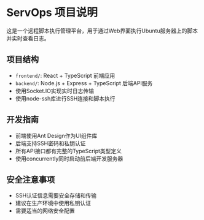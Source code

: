 <!-- Use this file to provide workspace-specific custom instructions to Copilot. For more details, visit https://code.visualstudio.com/docs/copilot/copilot-customization#_use-a-githubcopilotinstructionsmd-file -->

# ServOps 项目说明

这是一个远程脚本执行管理平台，用于通过Web界面执行Ubuntu服务器上的脚本并实时查看日志。

## 项目结构
- `frontend/`: React + TypeScript 前端应用
- `backend/`: Node.js + Express + TypeScript 后端API服务
- 使用Socket.IO实现实时日志传输
- 使用node-ssh库进行SSH连接和脚本执行

## 开发指南
- 前端使用Ant Design作为UI组件库
- 后端支持SSH密码和私钥认证
- 所有API接口都有完整的TypeScript类型定义
- 使用concurrently同时启动前后端开发服务器

## 安全注意事项
- SSH认证信息需要安全存储和传输
- 建议在生产环境中使用私钥认证
- 需要适当的网络安全配置